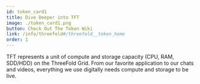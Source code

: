 ```yaml
---
id: token_card1
title: Dive Deeper into TFT
image: ./token_card1.png
button: Check Out The Token Wiki
link: /info/threefold#/threefold__token_home
order: 1
---
```


TFT represents a unit of compute and storage capacity (CPU, RAM, SDD/HDD) on the ThreeFold Grid. From our favorite application to our chats and videos, everything we use digitally needs compute and storage to be live.
